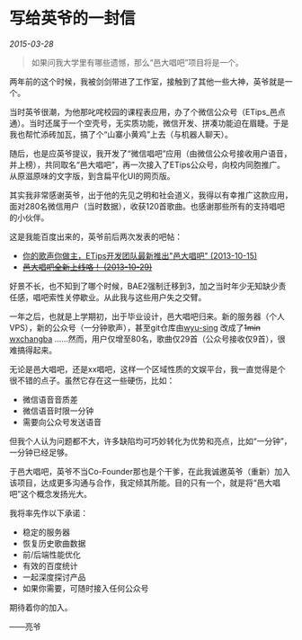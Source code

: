 # 写给英爷的一封信

*2015-03-28*

> 如果问我大学里有哪些遗憾，那么“邑大唱吧”项目将是一个。

两年前的这个时候，我被剑剑带进了工作室，接触到了其他一些大神，英爷就是一个。

当时英爷很潮，为他那叱咤校园的课程表应用，办了个微信公众号（ETips_邑点通）。当时还属于一个空壳号，无实质功能，微信开发、拼凑功能迫在眉睫。于是我也帮忙添砖加瓦，搞了个“山寨小黄鸡”上去（与机器人聊天）。

随后，也是应英爷提议，我开发了“微信唱吧”应用（由微信公众号接收用户语音，并上榜），共同取名“邑大唱吧”，再一次接入了ETips公众号，向校内同胞推广。从原滋原味的文字版，到含扁平化UI的网页版。

其实我非常感谢英爷，出于他的先见之明和社会道义，我得以有幸推广这款应用，面对280名微信用户（当时数据），收获120首歌曲。也感谢那些所有的支持唱吧的小伙伴。

这是我能百度出来的，英爷前后两次发表的吧帖：

- [你的歌声你做主，ETips开发团队最新推出"邑大唱吧" (2013-10-15)](https://tieba.baidu.com/p/2651048791)
- ~~[邑大唱吧全新上线咯！ (2013-10-29)](https://tieba.baidu.com/p/2676405006)~~

好景不长，也不知到了哪个时候，BAE2强制迁移到3，加之当时年少无知缺少责任感，唱吧索性关停歇业。从此我与这些用户失之交臂。

一年之后，也就是上学期初，出于毕业设计，邑大唱吧归来。新的服务器（个人VPS），新的公众号（一分钟歌声），甚至git仓库由[wyu-sing](https://github.com/fritx/wyu-sing) 改成了~~1min~~ [wxchangba](https://github.com/fritx/wxchangba) ……然而，用户仅增至80名，歌曲仅29首（公众号接收仅9首），很难搞得起来。

无论是邑大唱吧，还是xx唱吧，这样一个区域性质的文娱平台，我一直觉得是个很不错的点子。虽然它存在这一些硬伤，比如：

- 微信语音音质差
- 微信语音时限一分钟
- 需要向公众号发送语音

但我个人认为问题都不大，许多缺陷均可巧妙转化为优势和亮点，比如“一分钟”，一分钟已经足够。

于邑大唱吧，英爷不当Co-Founder那也是个干爹，在此我诚邀英爷（重新）加入该项目，达成更多沟通与合作，我定倾其所能。目的只有一个，就是将“邑大唱吧”这个概念发扬光大。

我将率先作以下承诺：

- 稳定的服务器
- 恢复历史歌曲数据
- 前/后端性能优化
- 有效的百度统计
- 一起深度探讨产品
- 如果你需要，可随时接入任何公众号

期待着你的加入。

——亮爷
